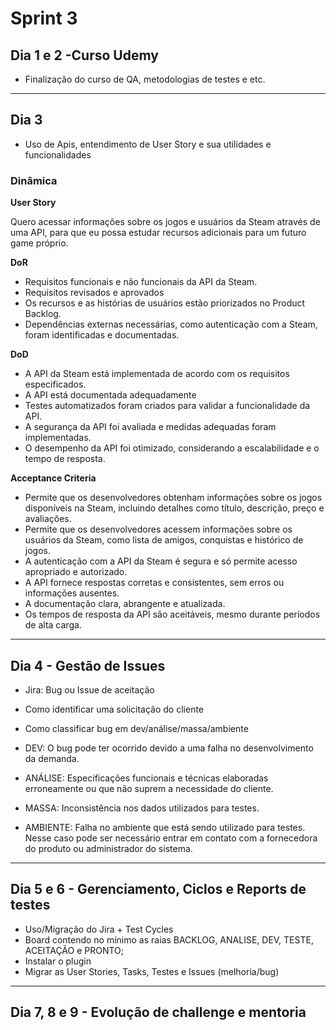  # **Sprint 3**   


## **Dia 1 e 2 -Curso Udemy**     

 - Finalização do curso de QA, metodologias de testes e etc.

_____________________________________________________________________________________________________________________________________________________________________

## **Dia 3**
 - Uso de Apis, entendimento de User Story e sua utilidades e funcionalidades

### **Dinâmica**

**User Story**

Quero acessar informações sobre os jogos e usuários da Steam através de uma API, para que eu possa estudar recursos adicionais para um futuro game próprio.

**DoR**

 - Requisitos funcionais e não funcionais da API da Steam.
 - Requisitos revisados e aprovados
 - Os recursos e as histórias de usuários estão priorizados no Product Backlog.
 - Dependências externas necessárias, como autenticação com a Steam, foram identificadas e documentadas.

   
**DoD**

 - A API da Steam está implementada de acordo com os requisitos especificados.
 - A API está documentada adequadamente
 - Testes automatizados foram criados para validar a funcionalidade da API.
 - A segurança da API foi avaliada e medidas adequadas foram implementadas.
 - O desempenho da API foi otimizado, considerando a escalabilidade e o tempo de resposta.


**Acceptance Criteria**

 - Permite que os desenvolvedores obtenham informações sobre os jogos disponíveis na Steam, incluindo detalhes como título, descrição, preço e avaliações.
 - Permite que os desenvolvedores acessem informações sobre os usuários da Steam, como lista de amigos, conquistas e histórico de jogos.
 - A autenticação com a API da Steam é segura e só permite acesso apropriado e autorizado.
 - A API fornece respostas corretas e consistentes, sem erros ou informações ausentes.
 - A documentação clara, abrangente e atualizada.
 - Os tempos de resposta da API são aceitáveis, mesmo durante períodos de alta carga.


_____________________________________________________________________________________________________________________________________________________________________

## **Dia 4 - Gestão de Issues**

 -  Jira: Bug ou Issue de aceitação
 -  Como identificar uma solicitação do cliente
 -  Como classificar bug em dev/análise/massa/ambiente
    
 - DEV: O bug pode ter ocorrido devido a uma falha no desenvolvimento da demanda.
 - ANÁLISE: Especificações funcionais e técnicas elaboradas erroneamente ou que não suprem a necessidade do cliente.
 - MASSA: Inconsistência nos dados utilizados para testes.
 - AMBIENTE: Falha no ambiente que está sendo utilizado para testes. Nesse caso pode ser necessário entrar em contato com a fornecedora do produto ou administrador do sistema. 



_____________________________________________________________________________________________________________________________________________________________________

## **Dia 5 e 6 - Gerenciamento, Ciclos e Reports de testes**

 - Uso/Migração do Jira + Test Cycles
 - Board contendo no mínimo as raias BACKLOG, ANALISE, DEV, TESTE, ACEITAÇÃO e PRONTO;
 - Instalar o plugin
 - Migrar as User Stories, Tasks, Testes e Issues (melhoria/bug)


_____________________________________________________________________________________

## **Dia 7, 8 e 9 - Evolução de challenge e mentoria**




 
